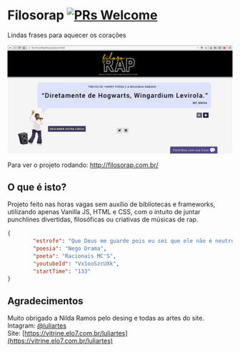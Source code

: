 # Filosorap [![PRs Welcome](https://img.shields.io/badge/PRs-welcome-brightgreen.svg?style=flat-square)](http://makeapullrequest.com)
Lindas frases para aquecer os corações

![Screenshot](img/screenshot.png?raw=true "Screenshot")

Para ver o projeto rodando: http://filosorap.com.br/

## O que é isto?
Projeto feito nas horas vagas sem auxílio de bibliotecas e frameworks, utilizando apenas Vanilla JS, HTML e CSS, com o intuito de juntar punchlines divertidas, filosóficas ou criativas de músicas de rap.


```JSON
{
        "estrofe": "Que Deus me guarde pois eu sei que ele não é neutro, vigia os ricos, mas ama os que vem do gueto",
        "poesia": "Nego Drama",
        "poeta": "Racionais MC'S",
        "youtubeId": "Vx1ooSzcUXk",
        "startTime": "133"
}
```

## Agradecimentos
Muito obrigado a Nilda Ramos pelo desing e todas as artes do site.<br>
Intagram: [@luliartes](https://www.instagram.com/luliartes/)<br>
Site: [https://vitrine.elo7.com.br/luliartes](https://vitrine.elo7.com.br/luliartes)
